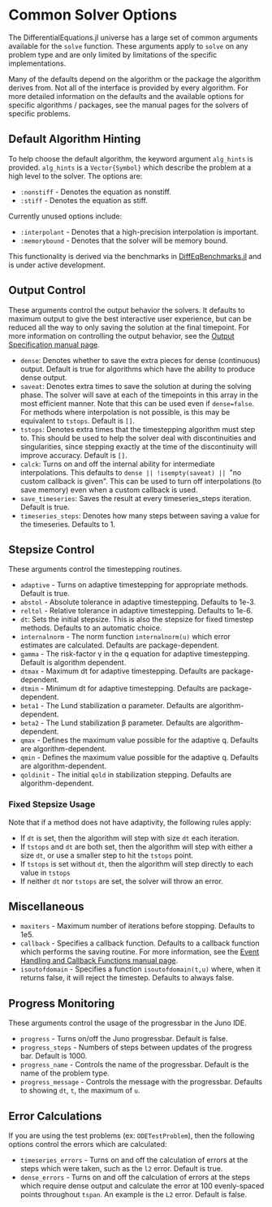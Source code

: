 # Common Solver Options

The DifferentialEquations.jl universe has a large set of common arguments available
for the `solve` function. These arguments apply to `solve` on any problem type and
are only limited by limitations of the specific implementations.

Many of the defaults depend on the algorithm or the package the algorithm derives
from. Not all of the interface is provided by every algorithm.
For more detailed information on the defaults and the available options
for specific algorithms / packages, see the manual pages for the solvers of specific
problems.

## Default Algorithm Hinting

To help choose the default algorithm, the keyword argument `alg_hints` is provided.
`alg_hints` is a `Vector{Symbol}` which describe the problem at a high level
to the solver. The options are:

* `:nonstiff` - Denotes the equation as nonstiff.
* `:stiff` - Denotes the equation as stiff.

Currently unused options include:

* `:interpolant` - Denotes that a high-precision interpolation is important.
* `:memorybound` - Denotes that the solver will be memory bound.

This functionality is derived via the benchmarks in [DiffEqBenchmarks.jl](https://github.com/JuliaDiffEq/DiffEqBenchmarks.jl)
and is under active development.

## Output Control

These arguments control the output behavior the solvers. It defaults to maximum
output to give the best interactive user experience, but can be reduced all the
way to only saving the solution at the final timepoint. For more information on
controlling the output behavior, see the [Output Specification manual page](../man/output_specification.html).

* `dense`: Denotes whether to save the extra pieces for dense (continuous) output. Default is true
  for algorithms which have the ability to produce dense output.
* `saveat`: Denotes extra times to save the solution at during the solving phase. The solver will save
  at each of the timepoints in this array in the most efficient manner. Note that this
  can be used even if `dense=false`. For methods where interpolation is not possible,
  is this may be equivalent to `tstops`. Default is `[]`.
* `tstops`: Denotes extra times that the timestepping algorithm must step to. This should
  be used to help the solver deal with discontinuities and singularities, since stepping
  exactly at the time of the discontinuity will improve accuracy.  Default is `[]`.
* `calck`: Turns on and off the internal ability for intermediate interpolations. This defaults
  to `dense || !isempty(saveat) || `"no custom callback is given". This can be used
  to turn off interpolations (to save memory) even when a custom callback is used.
* `save_timeseries`: Saves the result at every timeseries_steps iteration. Default is true.
* `timeseries_steps`: Denotes how many steps between saving a value for the timeseries. Defaults to 1.

## Stepsize Control

These arguments control the timestepping routines.

* `adaptive` - Turns on adaptive timestepping for appropriate methods. Default is true.
* `abstol` - Absolute tolerance in adaptive timestepping. Defaults to 1e-3.
* `reltol` - Relative tolerance in adaptive timestepping. Defaults to 1e-6.
* `dt`: Sets the initial stepsize. This is also the stepsize for fixed timestep methods.
  Defaults to an automatic choice.
* `internalnorm` - The norm function `internalnorm(u)` which error estimates are calculated.
  Defaults are package-dependent.
* `gamma` - The risk-factor γ in the q equation for adaptive timestepping. Default is algorithm dependent.
* `dtmax` - Maximum dt for adaptive timestepping. Defaults are package-dependent.
* `dtmin` - Minimum dt for adaptive timestepping. Defaults are package-dependent.
* `beta1` - The Lund stabilization α parameter. Defaults are algorithm-dependent.
* `beta2` - The Lund stabilization β parameter. Defaults are algorithm-dependent.
* `qmax` - Defines the maximum value possible for the adaptive q. Defaults are algorithm-dependent.
* `qmin` - Defines the maximum value possible for the adaptive q. Defaults are algorithm-dependent.
* `qoldinit` - The initial `qold` in stabilization stepping. Defaults are algorithm-dependent.

### Fixed Stepsize Usage

Note that if a method does not have adaptivity, the following rules apply:

* If `dt` is set, then the algorithm will step with size `dt` each iteration.
* If `tstops` and `dt` are both set, then the algorithm will step with either a
  size `dt`, or use a smaller step to hit the `tstops` point.
* If `tstops` is set without `dt`, then the algorithm will step directly to each
  value in `tstops`
* If neither `dt` nor `tstops` are set, the solver will throw an error.

## Miscellaneous

* `maxiters` - Maximum number of iterations before stopping. Defaults to 1e5.
* `callback` - Specifies a callback function. Defaults to a callback function which
  performs the saving routine. For more information, see the
  [Event Handling and Callback Functions manual page](https://juliadiffeq.github.io/DiffEqDocs.jl/latest/man/callback_functions.html).
* `isoutofdomain` - Specifies a function `isoutofdomain(t,u)` where, when it returns
  false, it will reject the timestep. Defaults to always false.

## Progress Monitoring

These arguments control the usage of the progressbar in the Juno IDE.

* `progress` - Turns on/off the Juno progressbar. Default is false.
* `progress_steps` - Numbers of steps between updates of the progress bar. Default is 1000.
* `progress_name` - Controls the name of the progressbar. Default is the name of the problem type.
* `progress_message` - Controls the message with the progressbar. Defaults to showing `dt`,
  `t`, the maximum of `u`.

## Error Calculations

If you are using the test problems (ex: `ODETestProblem`), then the following options
control the errors which are calculated:

* `timeseries_errors` - Turns on and off the calculation of errors at the steps which
  were taken, such as the `l2` error. Default is true.
* `dense_errors` - Turns on and off the calculation of errors at the steps which
  require dense output and calculate the error at 100 evenly-spaced points throughout
  `tspan`. An example is the `L2` error. Default is false.
